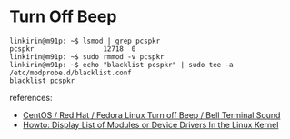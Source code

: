 # Turn Off Beep

```console
linkirin@m91p: ~$ lsmod | grep pcspkr
pcspkr                 12718  0 
linkirin@m91p: ~$ sudo rmmod -v pcspkr
linkirin@m91p: ~$ echo "blacklist pcspkr" | sudo tee -a /etc/modprobe.d/blacklist.conf
blacklist pcspkr
```

references:

* [CentOS / Red Hat / Fedora Linux Turn off Beep / Bell Terminal Sound](https://www.cyberciti.biz/faq/rhel-fedora-turn-off-bell-beep-sound/)
* [Howto: Display List of Modules or Device Drivers In the Linux Kernel](https://www.cyberciti.biz/faq/howto-display-list-of-modules-or-device-drivers-in-the-linux-kernel/)
